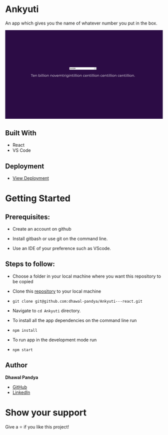 # Ankyuti

An app which gives you the name of whatever number you put in the box.

![Ankyuti](https://github.com/dhawal-pandya/Ankyuti/blob/gh-pages/Assets/ankyuti.png)

## Built With

- React
- VS Code

## Deployment

- [View Deployment](https://dhawal-pandya.github.io/Ankyuti/)

# Getting Started

## Prerequisites:

- Create an account on github

- Install gitbash or use git on the command line.

- Use an IDE of your preference such as VScode.

## Steps to follow:

- Choose a folder in your local machine where you want this repository to be copied

- Clone this [repository](https://github.com/dhawal-pandya/Ankyuti) to your local machine
- ```
  git clone git@github.com:dhawal-pandya/Ankyuti---react.git
  ```

- Navigate to `cd Ankyuti` directory.

- To install all the app dependencies on the command line run
- ```
  npm install
  ```
- To run app in the development mode run
- ```
  npm start
  ```

## Author

**Dhawal Pandya**

- [GitHub](https://github.com/dhawal-pandya)
- [LinkedIn](https://www.linkedin.com/in/dhawal-pandya/)

# Show your support

Give a ⭐ if you like this project!
